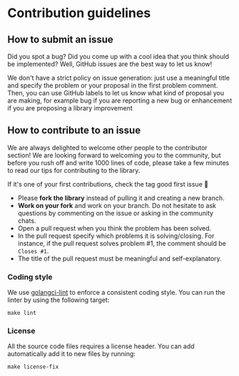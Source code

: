 # Contribution guidelines

## How to submit an issue
Did you spot a bug? Did you come up with a cool idea that you think should be implemented? 
Well, GitHub issues are the best way to let us know!

We don't have a strict policy on issue generation: just use a meaningful title and specify the problem or your proposal 
in the first problem comment. Then, you can use GitHub labels to let us know what kind of proposal you are making, 
for example bug if you are reporting a new bug or enhancement if you are proposing a library improvement


## How to contribute to an issue
We are always delighted to welcome other people to the contributor section! 
We are looking forward to welcoming you to the community, but before you rush off and write 1000 lines of code, 
please take a few minutes to read our tips for contributing to the library.

If it's one of your first contributions, check the tag good first issue 🏁

- Please **fork the library** instead of pulling it and creating a new branch.
- **Work on your fork** and work on your branch. Do not hesitate to ask questions by commenting on the issue or asking in 
the community chats.
- Open a pull request when you think the problem has been solved.
- In the pull request specify which problems it is solving/closing. For instance, if the pull request solves 
problem #1, the comment should be `Closes #1`.
- The title of the pull request must be meaningful and self-explanatory.



### Coding style
We use [golangci-lint](https://golangci-lint.run/) to enforce a consistent coding style. You can run the linter by
using the following target:
```shell
make lint
```

### License
All the source code files requires a license header. You can add automatically add it to new files by running:
```shell
make license-fix
```

